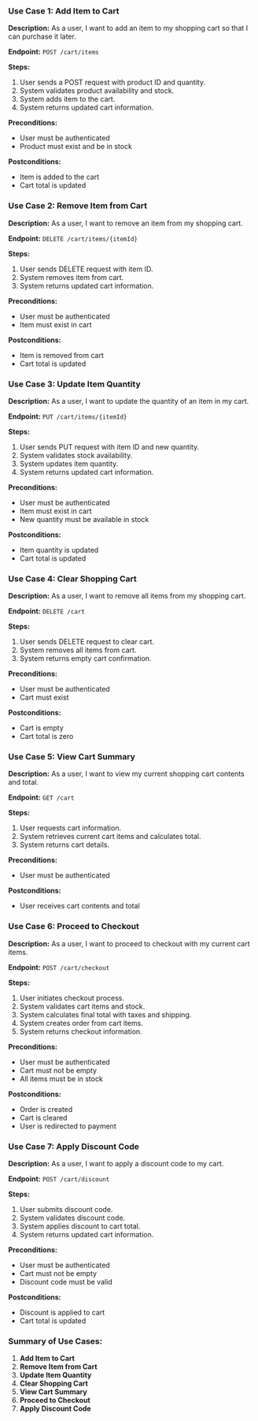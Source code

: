 ### Use Case 1: Add Item to Cart

**Description:** As a user, I want to add an item to my shopping cart so that I can purchase it later.

**Endpoint:** `POST /cart/items`

**Steps:**
1. User sends a POST request with product ID and quantity.
2. System validates product availability and stock.
3. System adds item to the cart.
4. System returns updated cart information.

**Preconditions:**
- User must be authenticated
- Product must exist and be in stock

**Postconditions:**
- Item is added to the cart
- Cart total is updated

### Use Case 2: Remove Item from Cart

**Description:** As a user, I want to remove an item from my shopping cart.

**Endpoint:** `DELETE /cart/items/{itemId}`

**Steps:**
1. User sends DELETE request with item ID.
2. System removes item from cart.
3. System returns updated cart information.

**Preconditions:**
- User must be authenticated
- Item must exist in cart

**Postconditions:**
- Item is removed from cart
- Cart total is updated

### Use Case 3: Update Item Quantity

**Description:** As a user, I want to update the quantity of an item in my cart.

**Endpoint:** `PUT /cart/items/{itemId}`

**Steps:**
1. User sends PUT request with item ID and new quantity.
2. System validates stock availability.
3. System updates item quantity.
4. System returns updated cart information.

**Preconditions:**
- User must be authenticated
- Item must exist in cart
- New quantity must be available in stock

**Postconditions:**
- Item quantity is updated
- Cart total is updated

### Use Case 4: Clear Shopping Cart

**Description:** As a user, I want to remove all items from my shopping cart.

**Endpoint:** `DELETE /cart`

**Steps:**
1. User sends DELETE request to clear cart.
2. System removes all items from cart.
3. System returns empty cart confirmation.

**Preconditions:**
- User must be authenticated
- Cart must exist

**Postconditions:**
- Cart is empty
- Cart total is zero

### Use Case 5: View Cart Summary

**Description:** As a user, I want to view my current shopping cart contents and total.

**Endpoint:** `GET /cart`

**Steps:**
1. User requests cart information.
2. System retrieves current cart items and calculates total.
3. System returns cart details.

**Preconditions:**
- User must be authenticated

**Postconditions:**
- User receives cart contents and total

### Use Case 6: Proceed to Checkout

**Description:** As a user, I want to proceed to checkout with my current cart items.

**Endpoint:** `POST /cart/checkout`

**Steps:**
1. User initiates checkout process.
2. System validates cart items and stock.
3. System calculates final total with taxes and shipping.
4. System creates order from cart items.
5. System returns checkout information.

**Preconditions:**
- User must be authenticated
- Cart must not be empty
- All items must be in stock

**Postconditions:**
- Order is created
- Cart is cleared
- User is redirected to payment

### Use Case 7: Apply Discount Code

**Description:** As a user, I want to apply a discount code to my cart.

**Endpoint:** `POST /cart/discount`

**Steps:**
1. User submits discount code.
2. System validates discount code.
3. System applies discount to cart total.
4. System returns updated cart information.

**Preconditions:**
- User must be authenticated
- Cart must not be empty
- Discount code must be valid

**Postconditions:**
- Discount is applied to cart
- Cart total is updated

### Summary of Use Cases:

1. **Add Item to Cart**
2. **Remove Item from Cart**
3. **Update Item Quantity**
4. **Clear Shopping Cart**
5. **View Cart Summary**
6. **Proceed to Checkout**
7. **Apply Discount Code**